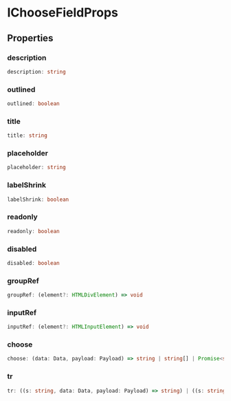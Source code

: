 # IChooseFieldProps

## Properties

### description

```ts
description: string
```

### outlined

```ts
outlined: boolean
```

### title

```ts
title: string
```

### placeholder

```ts
placeholder: string
```

### labelShrink

```ts
labelShrink: boolean
```

### readonly

```ts
readonly: boolean
```

### disabled

```ts
disabled: boolean
```

### groupRef

```ts
groupRef: (element?: HTMLDivElement) => void
```

### inputRef

```ts
inputRef: (element?: HTMLInputElement) => void
```

### choose

```ts
choose: (data: Data, payload: Payload) => string | string[] | Promise<string | string[]>
```

### tr

```ts
tr: ((s: string, data: Data, payload: Payload) => string) | ((s: string, data: Data, payload: Payload) => Promise<string>)
```
